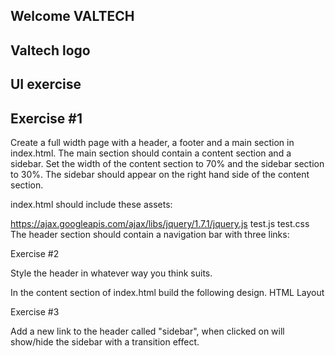 ## Welcome VALTECH
## Valtech logo
## UI exercise

## Exercise #1

Create a full width page with a header, a footer and a main section in index.html. The main section should contain a content section and a sidebar. Set the width of the content section to 70% and the sidebar section to 30%. The sidebar should appear on the right hand side of the content section.

index.html should include these assets:

https://ajax.googleapis.com/ajax/libs/jquery/1.7.1/jquery.js
test.js
test.css
The header section should contain a navigation bar with three links:

Exercise #2

Style the header in whatever way you think suits.

In the content section of index.html build the following design.
HTML Layout

Exercise #3

Add a new link to the header called "sidebar", when clicked on will show/hide the sidebar with a transition effect.




